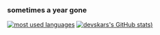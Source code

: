 ### sometimes a year gone

<!--
**devskar/devskar** is a ✨ _special_ ✨ repository because its `README.md` (this file) appears on your GitHub profile.

Here are some ideas to get you started:

- 🔭 I’m currently working on ...
- 🌱 I’m currently learning ...
- 👯 I’m looking to collaborate on ...
- 🤔 I’m looking for help with ...
- 💬 Ask me about ...
- 📫 How to reach me: ...
- 😄 Pronouns: ...
- ⚡ Fun fact: ...
-->
[![most used languages](https://github-readme-stats.vercel.app/api/top-langs/?username=devskar&layout=compact&show_icons=true&title_color=fff&icon_color=79ff97&text_color=9f9f9f&bg_color=151515&count_private=true)](https://github.com/devskar)
[![devskars's GitHub stats](https://github-readme-stats.vercel.app/api?username=devskar&show_icons=true&title_color=fff&icon_color=79ff97&text_color=9f9f9f&bg_color=151515&count_private=true))](https://github.com/devskar)
